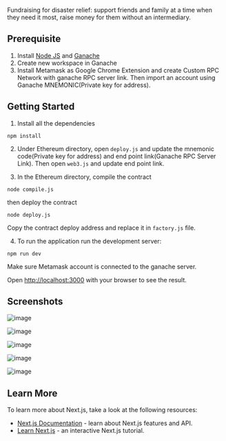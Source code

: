 Fundraising for disaster relief: support friends and family at a time when they need it most, raise money for them without an intermediary.

## Prerequisite
1. Install [Node JS](https://nodejs.org/en/) and [Ganache](https://www.trufflesuite.com/ganache)
2. Create new workspace in Ganache
3. Install Metamask as Google Chrome Extension and create Custom RPC Network with ganache RPC server link. Then import an account using Ganache MNEMONIC(Private key for address).

## Getting Started
1. Install all the dependencies
``` 
npm install 
```
2. Under Ethereum directory, open `deploy.js` and update the mnemonic code(Private key for address) and end point link(Ganache RPC Server Link). Then open `web3.js` and update end point link.

3. In the Ethereum directory, compile the contract
```
node compile.js
```
then deploy the contract
```
node deploy.js
```
Copy the contract deploy address and replace it in `factory.js` file.

4. To run the application
run the development server:
```
npm run dev
```
Make sure Metamask account is connected to the ganache server.

Open [http://localhost:3000](http://localhost:3000) with your browser to see the result.

## Screenshots
![image](https://user-images.githubusercontent.com/58942299/114221174-96d4d800-998a-11eb-91b8-9a1b9b328f0f.png)

![image](https://user-images.githubusercontent.com/58942299/114227502-b53ed180-9992-11eb-914d-526c4cdf460a.png)

![image](https://user-images.githubusercontent.com/58942299/114227572-cd165580-9992-11eb-8196-d921f737b240.png)

![image](https://user-images.githubusercontent.com/58942299/114227700-f0d99b80-9992-11eb-8069-eafe46e65b0a.png)

![image](https://user-images.githubusercontent.com/58942299/114227874-3c8c4500-9993-11eb-9f50-1eaa0a3ce185.png)

## Learn More

To learn more about Next.js, take a look at the following resources:

- [Next.js Documentation](https://nextjs.org/docs) - learn about Next.js features and API.
- [Learn Next.js](https://nextjs.org/learn) - an interactive Next.js tutorial.


